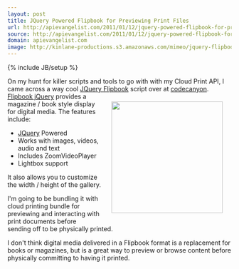 ```yaml
---
layout: post
title: JQuery Powered Flipbook for Previewing Print Files
url: http://apievangelist.com/2011/01/12/jquery-powered-flipbook-for-previewing-print-files/
source: http://apievangelist.com/2011/01/12/jquery-powered-flipbook-for-previewing-print-files/
domain: apievangelist.com
image: http://kinlane-productions.s3.amazonaws.com/mimeo/jquery-flipbook.png
---
```

{% include JB/setup %}<p>On my hunt for killer scripts and tools to go with with my Cloud Print API, I came across a way cool <a href="http://codecanyon.net/item/flipbook-jquery-powered-w-media-gallery/152110" target="_blank">JQuery Flipbook</a> script over at <a href="http://codecanyon.net/" target="_blank">codecanyon</a>.
<img style="padding: 20px;" src="http://kinlane-productions.s3.amazonaws.com/mimeo/jquery-flipbook.png" alt="" width="250" align="right" />
<a href="http://codecanyon.net/item/flipbook-jquery-powered-w-media-gallery/152110" target="_blank"> Flipbook jQuery</a> provides a magazine / book style display for digital media. The features include:
<ul class="mainlist">
	<li><a href="http://jquery.com/" target="_blank">JQuery</a> Powered</li>
	<li>Works with images, videos, audio and text</li>
	<li>Includes ZoomVideoPlayer</li>
	<li>Lightbox support</li>
</ul>
It also allows you to customize the width / height of the gallery.<p></p>
I'm going to be bundling it with cloud printing bundle for previewing and interacting with print documents before sending off to be physically printed.<p></p>
I don't think digital media delivered in a Flipbook format is a replacement for books or magazines, but is a great way to preview or browse content before physically committing to having it printed.</p>
